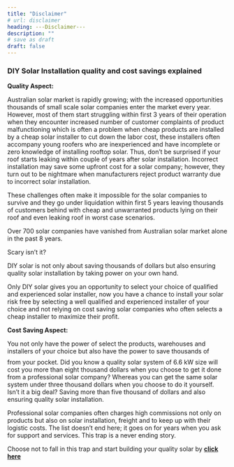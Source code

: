 ```yaml
---
title: "Disclaimer"
# url: disclaimer
heading: ---Disclaimer---
description: ""
# save as draft
draft: false
---
```

### **DIY Solar Installation quality and cost savings explained** 

**Quality Aspect:**

Australian solar market is rapidly growing; with the increased opportunities thousands of small scale
solar companies enter the market every year. However, most of them start struggling within first 3 years
of their operation when they encounter increased number of customer complaints of product
malfunctioning which is often a problem when cheap products are installed by a cheap solar installer to
cut down the labor cost, these installers often accompany young roofers who are inexperienced and
have incomplete or zero knowledge of installing rooftop solar. Thus, don’t be surprised if your roof
starts leaking within couple of years after solar installation. Incorrect installation may save some upfront
cost for a solar company; however, they turn out to be nightmare when manufacturers reject product
warranty due to incorrect solar installation.

These challenges often make it impossible for the solar companies to survive and they go under
liquidation within first 5 years leaving thousands of customers behind with cheap and unwarranted
products lying on their roof and even leaking roof in worst case scenarios.

Over 700 solar companies have vanished from Australian solar market alone in the past 8 years.

Scary isn’t it?

DIY solar is not only about saving thousands of dollars but also ensuring quality solar installation by
taking power on your own hand.

Only DIY solar gives you an opportunity to select your choice of qualified and experienced solar installer,
now you have a chance to install your solar risk free by selecting a well qualified and experienced
installer of your choice and not relying on cost saving solar companies who often selects a cheap
installer to maximize their profit. 

**Cost Saving Aspect:**

You not only have the power of select the products, warehouses and installers of your choice but also
have the power to save thousands of $$$$ from your pocket. Did you know a quality solar system of 6.6
kW size will cost you more than eight thousand dollars when you choose to get it done from a
professional solar company? Whereas you can get the same solar system under three thousand dollars
when you choose to do it yourself. Isn’t it a big deal? Saving more than five thousand of dollars and also
ensuring quality solar installation.

Professional solar companies often charges high commissions not only on products but also on solar
installation, freight and to keep up with their logistic costs. The list doesn’t end here; it goes on for years
when you ask for support and services. This trap is a never ending story.

Choose not to fall in this trap and start building your quality solar by **[click here](/contact)**